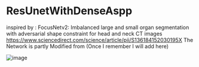# ResUnetWithDenseAspp




inspired by : 
FocusNetv2: Imbalanced large and small organ segmentation with adversarial shape constraint for head and neck CT images
https://www.sciencedirect.com/science/article/pii/S136184152030195X
The Network is partly Modified from (Once I remember I will add here)

![image](https://user-images.githubusercontent.com/29325724/132495622-b3555aba-451b-4d1c-9681-1cd9561cb10a.png)
